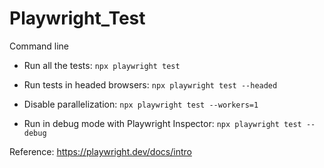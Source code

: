# Playwright_Test

Command line

- Run all the tests: `npx playwright test`

- Run tests in headed browsers: `npx playwright test --headed`

- Disable parallelization: `npx playwright test --workers=1`

- Run in debug mode with Playwright Inspector: `npx playwright test --debug`

Reference: https://playwright.dev/docs/intro
